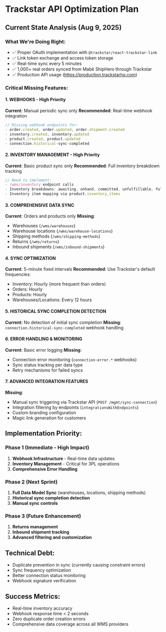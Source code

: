 # Trackstar API Optimization Plan

## Current State Analysis (Aug 9, 2025)

### What We're Doing Right:
- ✅ Proper OAuth implementation with `@trackstar/react-trackstar-link`
- ✅ Link token exchange and access token storage
- ✅ Real-time sync every 5 minutes
- ✅ 1,000+ real orders synced from Mabē ShipHero through Trackstar
- ✅ Production API usage (https://production.trackstarhq.com)

### Critical Missing Features:

#### 1. **WEBHOOKS - High Priority** 
**Current**: Manual periodic sync only
**Recommended**: Real-time webhook integration
```javascript
// Missing webhook endpoints for:
- order.created, order.updated, order.shipment.created
- inventory.created, inventory.updated  
- product.created, product.updated
- connection.historical-sync-completed
```

#### 2. **INVENTORY MANAGEMENT - High Priority**
**Current**: Basic product sync only
**Recommended**: Full inventory breakdown tracking
```javascript
// Need to implement:
- /wms/inventory endpoint calls
- Inventory breakdowns: awaiting, onhand, committed, unfulfillable, fulfillable
- Inventory item mapping via product.inventory_items
```

#### 3. **COMPREHENSIVE DATA SYNC**
**Current**: Orders and products only
**Missing**: 
- Warehouses (`/wms/warehouses`)
- Warehouse locations (`/wms/warehouse-locations`) 
- Shipping methods (`/wms/shipping-methods`)
- Returns (`/wms/returns`)
- Inbound shipments (`/wms/inbound-shipments`)

#### 4. **SYNC OPTIMIZATION**
**Current**: 5-minute fixed intervals
**Recommended**: Use Trackstar's default frequencies:
- Inventory: Hourly (more frequent than orders)
- Orders: Hourly 
- Products: Hourly
- Warehouses/Locations: Every 12 hours

#### 5. **HISTORICAL SYNC COMPLETION DETECTION**
**Current**: No detection of initial sync completion
**Missing**: `connection.historical-sync-completed` webhook handling

#### 6. **ERROR HANDLING & MONITORING**
**Current**: Basic error logging
**Missing**: 
- Connection error monitoring (`connection-error.*` webhooks)
- Sync status tracking per data type
- Retry mechanisms for failed syncs

#### 7. **ADVANCED INTEGRATION FEATURES**
**Missing**:
- Manual sync triggering via Trackstar API (`POST /mgmt/sync-connection`)
- Integration filtering by endpoints (`integrationsWithEndpoints`)
- Custom branding configuration
- Magic link generation for customers

## Implementation Priority:

### Phase 1 (Immediate - High Impact)
1. **Webhook Infrastructure** - Real-time data updates
2. **Inventory Management** - Critical for 3PL operations
3. **Comprehensive Error Handling**

### Phase 2 (Next Sprint)  
1. **Full Data Model Sync** (warehouses, locations, shipping methods)
2. **Historical sync completion detection**
3. **Manual sync controls**

### Phase 3 (Future Enhancement)
1. **Returns management**
2. **Inbound shipment tracking** 
3. **Advanced filtering and customization**

## Technical Debt:
- Duplicate prevention in sync (currently causing constraint errors)
- Sync frequency optimization 
- Better connection status monitoring
- Webhook signature verification

## Success Metrics:
- Real-time inventory accuracy
- Webhook response time < 2 seconds
- Zero duplicate order creation errors
- Comprehensive data coverage across all WMS providers